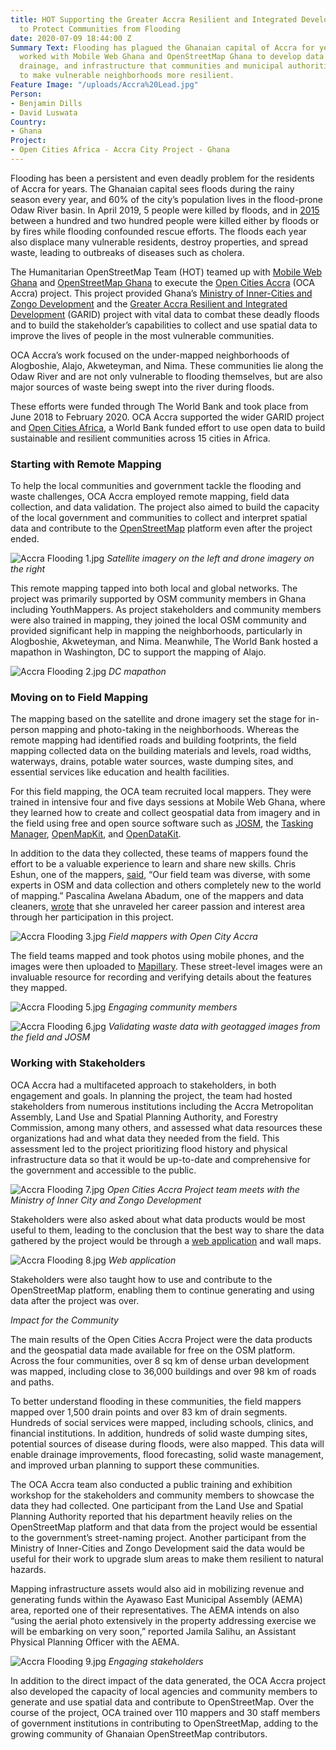 ```yaml
---
title: HOT Supporting the Greater Accra Resilient and Integrated Development Project
  to Protect Communities from Flooding
date: 2020-07-09 18:44:00 Z
Summary Text: Flooding has plagued the Ghanaian capital of Accra for years, so HOT
  worked with Mobile Web Ghana and OpenStreetMap Ghana to develop data on local buildings,
  drainage, and infrastructure that communities and municipal authorities could use
  to make vulnerable neighborhoods more resilient.
Feature Image: "/uploads/Accra%20Lead.jpg"
Person:
- Benjamin Dills
- David Luswata
Country:
- Ghana
Project:
- Open Cities Africa - Accra City Project - Ghana
---
```


Flooding has been a persistent and even deadly problem for the residents of Accra for years. The Ghanaian capital sees floods during the rainy season every year, and 60% of the city’s population lives in the flood-prone Odaw River basin. In April 2019, 5 people were killed by floods, and in [2015](https://www.bbc.com/news/world-africa-33003673) between a hundred and two hundred people were killed either by floods or by fires while flooding confounded rescue efforts. The floods each year also displace many vulnerable residents, destroy properties, and spread waste, leading to outbreaks of diseases such as cholera.

The Humanitarian OpenStreetMap Team (HOT) teamed up with [Mobile Web Ghana](http://mobilewebghana.org/) and [OpenStreetMap Ghana](https://osmghana.org/) to execute the [Open Cities Accra](https://opencitiesproject.org/accra/) (OCA Accra) project. This project provided Ghana’s [Ministry of Inner-Cities and Zongo Development](http://www.miczd.gov.gh/) and the [Greater Accra Resilient and Integrated Development](https://www.worldbank.org/en/news/loans-credits/2019/05/29/ghana-greater-accra-resilient-and-integrated-development-project) (GARID) project with vital data to combat these deadly floods and to build the stakeholder’s capabilities to collect and use spatial data to improve the lives of people in the most vulnerable communities. 

OCA Accra’s work focused on the under-mapped neighborhoods of Alogboshie, Alajo, Akweteyman, and Nima. These communities lie along the Odaw River and are not only vulnerable to flooding themselves, but are also major sources of waste being swept into the river during floods.

These efforts were funded through The World Bank and took place from June 2018 to February 2020. OCA Accra supported the wider GARID project and [Open Cities Africa](https://opencitiesproject.org/), a World Bank funded effort to use open data to build sustainable and resilient communities across 15 cities in Africa.

### Starting with Remote Mapping

To help the local communities and government tackle the flooding and waste challenges, OCA Accra employed remote mapping, field data collection, and data validation. The project also aimed to build the capacity of the local government and communities to collect and interpret spatial data and contribute to the [OpenStreetMap](https://www.openstreetmap.org/about) platform even after the project ended.

![Accra Flooding 1.jpg](/uploads/Accra%20Flooding%201.jpg)
*Satellite imagery on the left and drone imagery on the right*

This remote mapping tapped into both local and global networks. The project was primarily supported by OSM community members in Ghana including YouthMappers. As project stakeholders and community members were also trained in mapping, they joined the local OSM community and provided significant help in mapping the neighborhoods, particularly in Alogboshie, Akweteyman, and Nima. Meanwhile, The World Bank hosted a mapathon in Washington, DC to support the mapping of Alajo.

![Accra Flooding 2.jpg](/uploads/Accra%20Flooding%202.jpg)
*DC mapathon*

### Moving on to Field Mapping

The mapping based on the satellite and drone imagery set the stage for in-person mapping and photo-taking in the neighborhoods. Whereas the remote mapping had identified roads and building footprints, the field mapping collected data on the building materials and levels, road widths, waterways, drains, potable water sources, waste dumping sites, and essential services like education and health facilities.

For this field mapping, the OCA team recruited local mappers. They were trained in intensive four and five days sessions at Mobile Web Ghana, where they learned how to create and collect geospatial data from imagery and in the field using free and open source software such as [JOSM](https://josm.openstreetmap.de/), the [Tasking Manager](https://tasks.hotosm.org/), [OpenMapKit](http://openmapkit.org/), and [OpenDataKit](https://getodk.org/).

In addition to the data they collected, these teams of mappers found the effort to be a valuable experience to learn and share new skills. Chris Eshun, one of the mappers, [said](https://www.hotosm.org/updates/my-experience-as-a-student-mapper-open-cities-accra/), “Our field team was diverse, with some experts in OSM and data collection and others completely new to the world of mapping.” Pascalina Awelana Abadum, one of the mappers and data cleaners, [wrote](https://www.linkedin.com/posts/pascalina-awelana-abadum_thegeospatialdream-stateofthemapafrica-gis-activity-6673538173693382656--GeF) that she unraveled her career passion and interest area through her participation in this project.

![Accra Flooding 3.jpg](/uploads/Accra%20Flooding%203.jpg)
*Field mappers with Open City Accra*

The field teams mapped and took photos using mobile phones, and the images were then uploaded to [Mapillary](https://www.mapillary.com/). These street-level images were an invaluable resource for recording and verifying details about the features they mapped.

![Accra Flooding 5.jpg](/uploads/Accra%20Flooding%205.jpg)
*Engaging community members*

![Accra Flooding 6.jpg](/uploads/Accra%20Flooding%206.jpg)
*Validating waste data with geotagged images from the field and JOSM*

### Working with Stakeholders

OCA Accra had a multifaceted approach to stakeholders, in both engagement and goals. In planning the project, the team had hosted stakeholders from numerous institutions including the  Accra Metropolitan Assembly, Land Use and Spatial Planning Authority, and Forestry Commission, among many others, and assessed what data resources these organizations had and what data they needed from the field. This assessment led to the project prioritizing flood history and physical infrastructure data so that it would be up-to-date and comprehensive for the government and accessible to the public.

![Accra Flooding 7.jpg](/uploads/Accra%20Flooding%207.jpg)
*Open Cities Accra Project team meets with the Ministry of Inner City and Zongo Development*

Stakeholders were also asked about what data products would be most useful to them, leading to the conclusion that the best way to share the data gathered by the project would be through a [web application](https://ocav1-app.herokuapp.com/) and wall maps.

![Accra Flooding 8.jpg](/uploads/Accra%20Flooding%208.jpg)
*Web application*

Stakeholders were also taught how to use and contribute to the OpenStreetMap platform, enabling them to continue generating and using data after the project was over.

*Impact for the Community*

The main results of the Open Cities Accra Project were the data products and the geospatial data made available for free on the OSM platform. Across the four communities, over 8 sq km of dense urban development was mapped, including close to 36,000 buildings and over 98 km of roads and paths.

To better understand flooding in these communities, the field mappers mapped over 1,500 drain points and over 83 km of drain segments. Hundreds of social services were mapped, including schools, clinics, and financial institutions. In addition, hundreds of solid waste dumping sites, potential sources of disease during floods, were also mapped. This data will enable drainage improvements, flood forecasting, solid waste management, and improved urban planning to support these communities.

The OCA Accra team also conducted a public training and exhibition workshop for the stakeholders and community members to showcase the data they had collected. One participant from the Land Use and Spatial Planning Authority reported that his department heavily relies on the OpenStreetMap platform and that data from the project would be essential to the government’s street-naming project. Another participant from the Ministry of Inner-Cities and Zongo Development said the data would be useful for their work to upgrade slum areas to make them resilient to natural hazards. 

Mapping infrastructure assets would also aid in mobilizing revenue and generating funds within the Ayawaso East Municipal Assembly (AEMA) area, reported one of their representatives. The AEMA intends on also “using the aerial photo extensively in the property addressing exercise we will be embarking on very soon,” reported Jamila Salihu, an Assistant Physical Planning Officer with the AEMA.

![Accra Flooding 9.jpg](/uploads/Accra%20Flooding%209.jpg)
*Engaging stakeholders*

In addition to the direct impact of the data generated, the OCA Accra project also developed the capacity of local agencies and community members to generate and use spatial data and contribute to OpenStreetMap. Over the course of the project, OCA trained over 110 mappers and 30 staff members of government institutions in contributing to OpenStreetMap, adding to the growing community of Ghanaian OpenStreetMap contributors.
